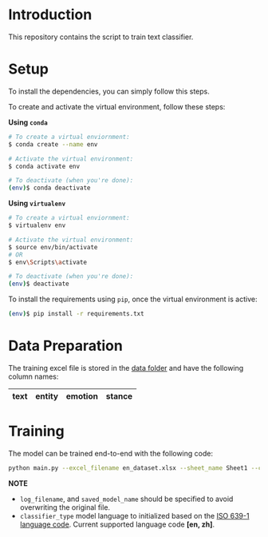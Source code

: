 # Introduction

This repository contains the script to train text classifier.

# Setup

To install the dependencies, you can simply follow this steps.

To create and activate the virtual environment, follow these steps:

**Using `conda`**

```bash
# To create a virtual enviornment:
$ conda create --name env

# Activate the virtual environment:
$ conda activate env

# To deactivate (when you're done):
(env)$ conda deactivate
```

**Using `virtualenv`**

```bash
# To create a virtual enviornment:
$ virtualenv env

# Activate the virtual environment:
$ source env/bin/activate
# OR
$ env\Scripts\activate

# To deactivate (when you're done):
(env)$ deactivate
```

To install the requirements using `pip`, once the virtual environment is active:
```bash
(env)$ pip install -r requirements.txt
```
# Data Preparation

The training excel file is stored in the [data folder](https://github.com/chengjiangg/BT4103-Group3/tree/main/training_script/data) and have the following column names:

|   text    |   entity  |  emotion  |   stance  |
|-----------|-----------|-----------|-----------|

# Training

The model can be trained end-to-end with the following code:

```bash
python main.py --excel_filename en_dataset.xlsx --sheet_name Sheet1 --classifer_type en
```

**NOTE**
- `log_filename`, and `saved_model_name` should be specified to avoid overwriting the original file. 
- `classifier_type` model language to initialized based on the [ISO 639-1 language code](https://en.wikipedia.org/wiki/List_of_ISO_639-1_codes). Current supported language code **[en, zh]**.
